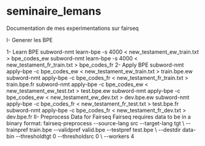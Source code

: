 # seminaire_lemans
Documentation de mes experimentations sur fairseq

I-	Generer les BPE

1-	Learn BPE
subword-nmt learn-bpe -s 4000 < new_testament_ew_train.txt > bpe_codes_ew
subword-nmt learn-bpe -s 4000 < new_testament_fr_train.txt > bpe_codes_fr
2-	Apply BPE
subword-nmt apply-bpe -c bpe_codes_ew < new_testament_ew_train.txt > train.bpe.ew
subword-nmt apply-bpe -c bpe_codes_fr < new_testament_fr_train.txt > train.bpe.fr
subword-nmt apply-bpe -c bpe_codes_ew < new_testament_ew_test.txt > test.bpe.ew
subword-nmt apply-bpe -c bpe_codes_ew < new_testament_ew_dev.txt > dev.bpe.ew
subword-nmt apply-bpe -c bpe_codes_fr < new_testament_fr_test.txt > test.bpe.fr
subword-nmt apply-bpe -c bpe_codes_fr < new_testament_fr_dev.txt > dev.bpe.fr
II-	Preprocess Data for Fairseq
Fairseq requires data to be in a binary format:
fairseq-preprocess --source-lang src --target-lang tgt \ --trainpref train.bpe --validpref valid.bpe  --testpref test.bpe \  --destdir data-bin --thresholdtgt 0 --thresholdsrc 0 \  --workers 4

